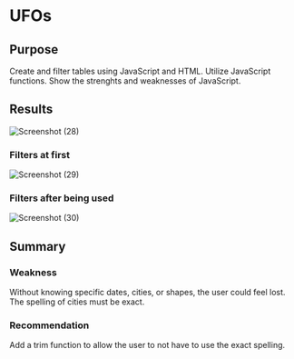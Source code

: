 # UFOs
## Purpose
Create and filter tables using JavaScript and HTML.  Utilize JavaScript functions.  Show the strenghts and weaknesses of JavaScript.
## Results
![Screenshot (28)](https://user-images.githubusercontent.com/109995136/199108762-50358fab-980e-48fe-bac8-d2f001229cc9.png)
### Filters at first
![Screenshot (29)](https://user-images.githubusercontent.com/109995136/199108886-1e536394-5a08-49d2-911f-817f7a893040.png)
### Filters after being used
![Screenshot (30)](https://user-images.githubusercontent.com/109995136/199108954-955a3fcd-db40-498d-8f8b-38db81a1d0e6.png)
## Summary
### Weakness
Without knowing specific dates, cities, or shapes, the user could feel lost. The spelling of cities must be exact.
### Recommendation
Add a trim function to allow the user to not have to use the exact spelling.
